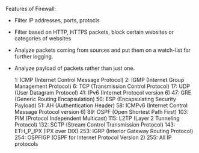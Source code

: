 Features of Firewall:
- Filter IP addresses, ports, protocls
- Filter based on HTTP, HTTPS packets, block certain websites or categories of websites
- Analyze packets coming from sources and put them on a watch-list for further logging.  
- Analyze payload of packets rather than just one.


    1: ICMP (Internet Control Message Protocol)
    2: IGMP (Internet Group Management Protocol)
    6: TCP (Transmission Control Protocol)
    17: UDP (User Datagram Protocol)
    41: IPv6 (Internet Protocol version 6)
    47: GRE (Generic Routing Encapsulation)
    50: ESP (Encapsulating Security Payload)
    51: AH (Authentication Header)
    58: ICMPv6 (Internet Control Message Protocol version 6)
    89: OSPF (Open Shortest Path First)
    103: PIM (Protocol Independent Multicast)
    115: L2TP (Layer 2 Tunneling Protocol)
    132: SCTP (Stream Control Transmission Protocol)
    143: ETH_P_IPX (IPX over DIX)
    253: IGRP (Interior Gateway Routing Protocol)
    254: OSPFIGP (OSPF for Internet Protocol Version 2)
    255: All IP protocols
